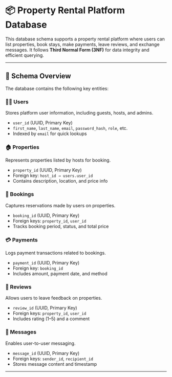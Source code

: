 
# 📦 Property Rental Platform Database

This database schema supports a property rental platform where users can list properties, book stays, make payments, leave reviews, and exchange messages. It follows **Third Normal Form (3NF)** for data integrity and efficient querying.

---

## 📐 Schema Overview

The database contains the following key entities:

### 🧑‍💼 Users
Stores platform user information, including guests, hosts, and admins.

- `user_id` (UUID, Primary Key)
- `first_name`, `last_name`, `email`, `password_hash`, `role`, etc.
- Indexed by `email` for quick lookups

### 🏠 Properties
Represents properties listed by hosts for booking.

- `property_id` (UUID, Primary Key)
- Foreign key: `host_id → users.user_id`
- Contains description, location, and price info

### 📅 Bookings
Captures reservations made by users on properties.

- `booking_id` (UUID, Primary Key)
- Foreign keys: `property_id`, `user_id`
- Tracks booking period, status, and total price

### 💳 Payments
Logs payment transactions related to bookings.

- `payment_id` (UUID, Primary Key)
- Foreign key: `booking_id`
- Includes amount, payment date, and method

### 🌟 Reviews
Allows users to leave feedback on properties.

- `review_id` (UUID, Primary Key)
- Foreign keys: `property_id`, `user_id`
- Includes rating (1–5) and a comment

### 💬 Messages
Enables user-to-user messaging.

- `message_id` (UUID, Primary Key)
- Foreign keys: `sender_id`, `recipient_id`
- Stores message content and timestamp

---
